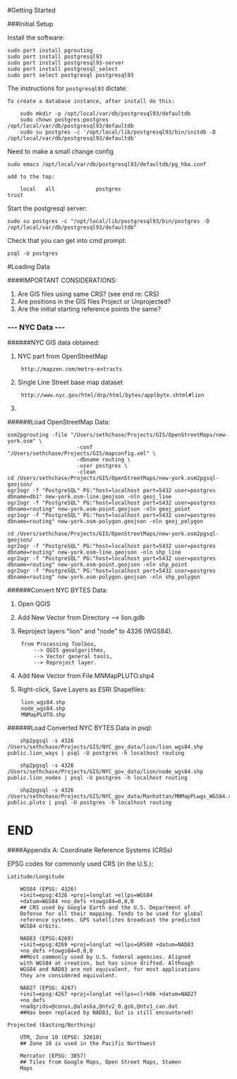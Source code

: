 #Getting Started

###Initial Setup

Install the software:

	sudo port install pgrouting
	sudo port install postgresql93
	sudo port install postgresql93-server
	sudo port install postgresql_select
	sudo port select postgresql postgresql93


The instructions for `postgresql93` dictate:

	To create a database instance, after install do this:
	
 		sudo mkdir -p /opt/local/var/db/postgresql93/defaultdb
 		sudo chown postgres:postgres /opt/local/var/db/postgresql93/defaultdb
 		sudo su postgres -c '/opt/local/lib/postgresql93/bin/initdb -D /opt/local/var/db/postgresql93/defaultdb' 

Need to make a small change config

	sudo emacs /opt/local/var/db/postgresql93/defaultdb/pg_hba.conf

	add to the top:
	
		local   all             postgres                                trust

Start the postgresql server:

	sudo su postgres -c "/opt/local/lib/postgresql93/bin/postgres -D /opt/local/var/db/postgresql93/defaultdb"

Check that you can get into cmd prompt:

	psql -U postgres

#Loading Data

####IMPORTANT CONSIDERATIONS:

1. Are GIS files using same CRS? (see end re: CRS)
2. Are positions in the GIS files Project or Unprojected?
3. Are the initial starting reference points the same?


### --- NYC Data ---

######NYC GIS data obtained:

1. NYC part from OpenStreetMap

		http://mapzen.com/metro-extracts

2. Single Line Street base map dataset

		http://www.nyc.gov/html/dcp/html/bytes/applbyte.shtml#lion
3. 


######Load OpenStreetMap Data:
	
	osm2pgrouting -file "/Users/sethchase/Projects/GIS/OpenStreetMaps/new-york.osm" \
                          -conf "/Users/sethchase/Projects/GIS/mapconfig.xml" \
                          -dbname routing \
                          -user postgres \
                          -clean
	cd /Users/sethchase/Projects/GIS/OpenStreetMaps/new-york.osm2pgsql-geojson/
	ogr2ogr -f "PostgreSQL" PG:"host=localhost port=5432 user=postgres dbname=db1" new-york.osm-line.geojson -nln geoj_line
	ogr2ogr -f "PostgreSQL" PG:"host=localhost port=5432 user=postgres dbname=routing" new-york.osm-point.geojson -nln geoj_point
	ogr2ogr -f "PostgreSQL" PG:"host=localhost port=5432 user=postgres dbname=routing" new-york.osm-polygon.geojson -nln geoj_polygon
	
	cd /Users/sethchase/Projects/GIS/OpenStreetMaps/new-york.osm2pgsql-geojson/
	ogr2ogr -f "PostgreSQL" PG:"host=localhost port=5432 user=postgres dbname=routing" new-york.osm-line.geojson -nln shp_line
	ogr2ogr -f "PostgreSQL" PG:"host=localhost port=5432 user=postgres dbname=routing" new-york.osm-point.geojson -nln shp_point
	ogr2ogr -f "PostgreSQL" PG:"host=localhost port=5432 user=postgres dbname=routing" new-york.osm-polygon.geojson -nln shp_polygon

######Convert NYC BYTES Data:

1. Open QGIS

2. Add New Vector from Directory --> lion.gdb

3. Reproject layers "lion" and "node" to 4326 (WGS84).
	
		from Processing Toolbox,
			--> QGIS geoalgorithms,
			--> Vector general tools,
			--> Reproject layer.
		
4. Add New Vector from File MNMapPLUTO.shp4

5. Right-click, Save Layers as ESRI Shapefiles:
		
		lion_wgs84.shp
		node_wgs84.shp
		MNMapPLUTO.shp

######Load Converted NYC BYTES Data in psql:
		
		shp2pgsql -s 4326 /Users/sethchase/Projects/GIS/NYC_gov_data/lion/lion_wgs84.shp public.lion_ways | psql -U postgres -h localhost routing
		
		shp2pgsql -s 4326 /Users/sethchase/Projects/GIS/NYC_gov_data/lion/node_wgs84.shp public.lion_nodes | psql -U postgres -h localhost routing
		
		shp2pgsql -s 4326 /Users/sethchase/Projects/GIS/NYC_gov_data/Manhattan/MNMapPLwgs_WGS84.shp public.pluto | psql -U postgres -h localhost routing
		
# END

####Appendix A:  Coordinate Reference Systems (CRSs)

EPSG codes for commonly used CRS (in the U.S.):
	
	Latitude/Longitude
	
		WGS84 (EPSG: 4326) 
		+init=epsg:4326 +proj=longlat +ellps=WGS84 
		+datum=WGS84 +no_defs +towgs84=0,0,0
		## CRS used by Google Earth and the U.S. Department of 
		Defense for all their mapping. Tends to be used for global 
		reference systems. GPS satellites broadcast the predicted 
		WGS84 orbits.
	
		NAD83 (EPSG:4269) 
		+init=epsg:4269 +proj=longlat +ellps=GRS80 +datum=NAD83 
		+no_defs +towgs84=0,0,0
		##Most commonly used by U.S. federal agencies. Aligned 
		with WGS84 at creation, but has since drifted. Although 
		WGS84 and NAD83 are not equivalent, for most applications 
		they are considered equivalent.
	
		NAD27 (EPSG: 4267)
		+init=epsg:4267 +proj=longlat +ellps=clrk66 +datum=NAD27 
		+no_defs
		+nadgrids=@conus,@alaska,@ntv2_0.gsb,@ntv1_can.dat
		##Has been replaced by NAD83, but is still encountered!

	Projected (Easting/Northing)
	
		UTM, Zone 10 (EPSG: 32610)
		## Zone 10 is used in the Pacific Northwest
	
		Mercator (EPSG: 3857)
		## Tiles from Google Maps, Open Street Maps, Stamen 
		Maps
